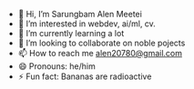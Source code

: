 - 👋 Hi, I’m Sarungbam Alen Meetei
- 👀 I’m interested in webdev, ai/ml, cv.
- 🌱 I’m currently learning a lot
- 💞️ I’m looking to collaborate on noble pojects
- 📫 How to reach me alen20780@gmail.com
- 😄 Pronouns: he/him
- ⚡ Fun fact: Bananas are radioactive

<!---
alen20780/alen20780 is a ✨ special ✨ repository because its `README.md` (this file) appears on your GitHub profile.
You can click the Preview link to take a look at your changes.
--->
